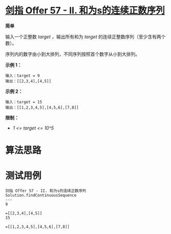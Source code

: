 # [剑指 Offer 57 - II. 和为s的连续正数序列][cnTitle]

**简单**

输入一个正整数  *target*  ，输出所有和为  *target*  的连续正整数序列（至少含有两个数）。

序列内的数字由小到大排列，不同序列按照首个数字从小到大排列。



**示例 1：** 

```
输入：target = 9
输出：[[2,3,4],[4,5]]

```

**示例 2：** 

```
输入：target = 15
输出：[[1,2,3,4,5],[4,5,6],[7,8]]

```



**限制：** 

-  *1 <= target <= 10^5* 






# 算法思路

# 测试用例
```
剑指 Offer 57 - II. 和为s的连续正数序列
Solution.findContinuousSequence
---
9

=[[2,3,4],[4,5]]
15

=[[1,2,3,4,5],[4,5,6],[7,8]]
```

[cnTitle]: https://leetcode-cn.com/problems/he-wei-sde-lian-xu-zheng-shu-xu-lie-lcof/
